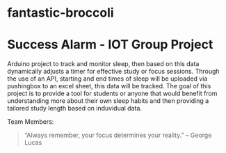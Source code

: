 # fantastic-broccoli
# Success Alarm - IOT Group Project

Arduino project to track and monitor sleep, then based on this data dynamically adjusts a timer for effective study or focus sessions. Through the use of an API, starting and end times of sleep will be uploaded via pushingbox to an excel sheet, this data will be tracked.
The goal of this project is to provide a tool for students or anyone that would benefit from understanding more about their own sleep habits and then providing a tailored study length based on induvidual data.

Team Members:

> “Always remember, your focus determines your reality.” – George Lucas
